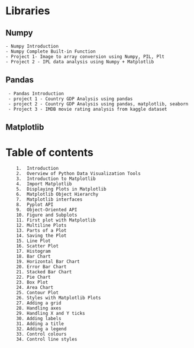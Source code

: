 # Libraries
## Numpy 
    - Numpy Introduction
    - Numpy Complete Built-in Function
    - Project 1- Image to array conversion using Numpy, PIL, Plt
    - Project 2 - IPL data analysis using Numpy + Matplotlib

## Pandas
     - Pandas Introduction
     - project 1 - Country GDP Analysis using pandas
     - project 2 - Country GDP Analysis using pandas, matplotlib, seaborn
     - Project 3 - IMDB movie rating analysis from kaggle dataset

## Matplotlib
   # Table of contents
        1.	Introduction
        2.	Overview of Python Data Visualization Tools
        3.	Introduction to Matplotlib  
        4.	Import Matplotlib  
        5.	Displaying Plots in Matplotlib     
        6.	Matplotlib Object Hierarchy      
        7.	Matplotlib interfaces        
        8.	Pyplot API        
        9.	Object-Oriented API        
        10.	Figure and Subplots        
        11.	First plot with Matplotlib        
        12.	Multiline Plots        
        13.	Parts of a Plot        
        14.	Saving the Plot        
        15.	Line Plot        
        16.	Scatter Plot        
        17.	Histogram        
        18.	Bar Chart        
        19.	Horizontal Bar Chart        
        20.	Error Bar Chart        
        21.	Stacked Bar Chart       
        22.	Pie Chart      
        23.	Box Plot        
        24.	Area Chart        
        25.	Contour Plot        
        26.	Styles with Matplotlib Plots       
        27.	Adding a grid        
        28.	Handling axes       
        29.	Handling X and Y ticks        
        30.	Adding labels       
        31.	Adding a title       
        32.	Adding a legend     
        33.	Control colours     
        34.	Control line styles       
